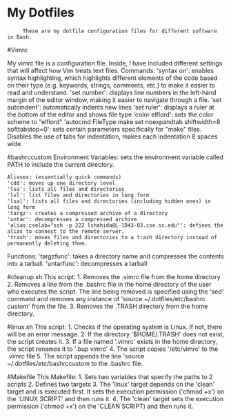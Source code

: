 # My Dotfiles
         These are my dotfile configuration files for different software in Bash.
#Vimrc

My vimrc file is a configuration file. Inside, I have included different settings that will affect how Vim treats text files. 
	Commands: 
	'syntax on': enables syntax highlighting, which highlights different elements of the code based on their type (e.g. keywords, strings, comments, etc.) to make it easier to read and understand.
	'set number': displays line numbers in the left-hand margin of the editor window, making it easier to navigate through a file.
	'set autoindent': automatically indents new lines 
	'set ruler': displays a ruler at the bottom of the editor and shows file type 
	'color elflord': sets the color scheme to "elflord"
	'autocmd FileType make set noexpandtab shiftwidth=8 softtabstop=0': sets certain parameters specifically for "make" files. Disables the use of tabs for indentation, makes each indentation 8 spaces wide. 


#bashrccustom
	Environment Variables: sets the environment variable called PATH to include the current directory. 

	Aliases: (essentially quick commands) 
	'cdd': moves up one directory level
	'lsa': lists all files and directories
	'lsl': list files and directories in long form
	'lsal': lists all files and directories (including hidden ones) in long form
	'targz': creates a compressed archive of a directory 
	'untar': decompresses a compressed archive 
	'alias cselab="ssh -p 222 lshahida@L-1D43-03.cse.sc.edu"': defines the alias to connect to the remote server. 
	'trash': moves files and directories to a trash directory instead of permanently deleting them.

Functions: 
	'targzfunc': takes a directory name and compresses the contents into a tarball.
	'untarfunc': decompresses a tarball 

#cleanup.sh
	This script:
	1. Removes the .vimrc file from the home directory
	2. Removes a line from the .bashrc file in the home directory of the user who executes the script. The line being removed is specified using the 'sed' command and removes any instance of 'source ~/.dotfiles/etc/bashrc custom' from the file. 
	3. Removes the .TRASH directory from the home directory.

#linux.sh
	This script: 
	1. Checks if the operating system is Linux. If not, there will be an error message.
	2. If the directory '$HOME/.TRASH' does not exist, the script creates it. 
	3. If a file named '.vimrc' exists in the home directory, the script renames it to '.bup vimrc'
	4. The script copies '/etc/vimrc' to the .vimrc file 
	5. The script appends the line 'source ~/.dotfiles/etc/bashrccustom to the .bashrc file. 

#Makefile
	This Makefile: 
	1. Sets two variables that specify the paths to 2 scripts 
	2. Defines two targets
	3. The 'linux' target depends on the 'clean' target and is executed first. It sets the execution permission ('chmod +x') on the 'LINUX SCRIPT' and then runs it. 
	4. The 'clean' target sets the execution permission ('chmod +x') on the 'CLEAN SCRIPT) and then runs it. 
